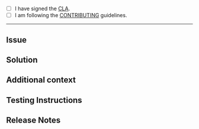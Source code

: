 - [ ] I have signed the [CLA](http://www.ubuntu.com/legal/contributors/).
- [ ] I am following the [CONTRIBUTING](../CONTRIBUTING.md) guidelines.

<!-- For any questions, ping the @canonical/identity team or post a message in IAM [Mattermost](https://chat.charmhub.io/charmhub/channels/iam-platform) channel. -->

---

<!--
If this pull request

1. fixes a bug: add `fix:` to the PR title
2. implements a new feature: add `feat:`
3. refactors the existing code: add `refactor`
4. updates code formatting or styling: add `style`
5. expands tests: add `test`
6. adds documentation: add `docs`
7. updates a library, workflow, requirements: `chore`
--->

<!-- Fill out the sections that apply -->

## Issue
<!-- What issue is this PR trying to solve? -->


## Solution
<!-- A summary of the solution addressing the above issue -->


## Additional context
<!-- What is some specialized knowledge relevant to this project/technology -->


## Testing Instructions
<!-- What steps need to be taken to test this PR? -->


## Release Notes
<!-- A digestable summary of the changes in this PR -->
